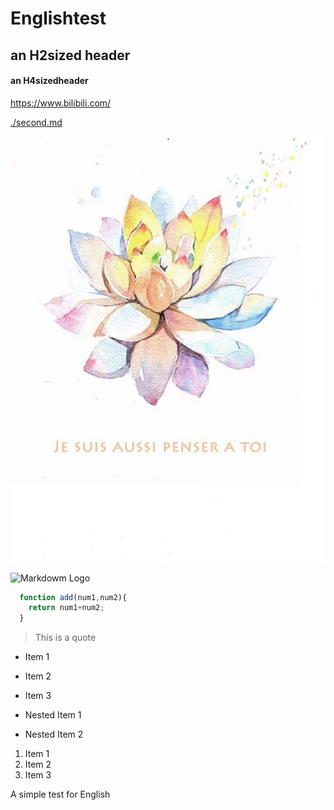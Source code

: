 # Englishtest
## an H2sized header
#### an H4sizedheader
<https://www.bilibili.com/>

[./second.md](./second.md)

![Markdown pic](/pic.jpg)

![Markdowm Logo](https://markdown-here.com/img/icon256.png)

```javascript
  function add(num1,num2){
    return num1+num2;
  }

```
>This is a quote

* Item 1

* Item 2

* Item 3

 * Nested Item 1
 
 * Nested Item 2
 
 
 1. Item 1
 2. Item 2
 3. Item 3


A simple test for English
